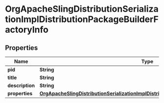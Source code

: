 

# OrgApacheSlingDistributionSerializationImplDistributionPackageBuilderFactoryInfo

## Properties

Name | Type | Description | Notes
------------ | ------------- | ------------- | -------------
**pid** | **String** |  |  [optional]
**title** | **String** |  |  [optional]
**description** | **String** |  |  [optional]
**properties** | [**OrgApacheSlingDistributionSerializationImplDistributionPackageBuilderFactoryProperties**](OrgApacheSlingDistributionSerializationImplDistributionPackageBuilderFactoryProperties.md) |  |  [optional]



